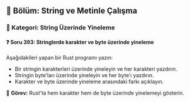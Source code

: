 ## 📘 Bölüm: String ve Metinle Çalışma
### 🔹 Kategori: String Üzerinde Yineleme
#### ❓ Soru 393: Stringlerde karakter ve byte üzerinde yineleme

Aşağıdakileri yapan bir Rust programı yazın:

- Bir stringin karakterleri üzerinde yineleyin ve her karakteri yazdırın.
- Stringin byte'ları üzerinde yineleyin ve her byte'ı yazdırın.
- Karakter ve byte üzerinde yineleme arasındaki farkı açıklayın.

🔧 **Görev:** Rust'ta hem karakter hem de byte üzerinde yinelemeyi gösterin.
